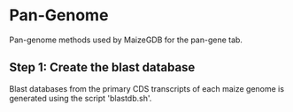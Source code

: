 # Pan-Genome
Pan-genome methods used by MaizeGDB for the pan-gene tab.

## Step 1: Create the blast database
Blast databases from the primary CDS transcripts of each maize genome is generated using the script 'blastdb.sh'.
